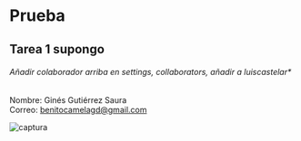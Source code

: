 # Prueba
## Tarea 1 supongo
###### Añadir colaborador arriba en settings, collaborators, añadir a luiscastelar* 
Nombre: Ginés Gutiérrez Saura \
Correo: benitocamelagd@gmail.com  

![captura](C:\Users\dam1\Pictures\Capturas\Captura_readme.PNG)

